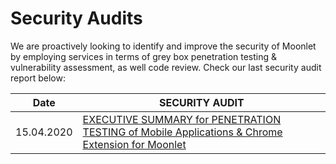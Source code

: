 # Security Audits

We are proactively looking to identify and improve the security of Moonlet by employing services in terms of grey box penetration testing & vulnerability assessment, as well code review. Check our last security audit report below:

| Date | SECURITY AUDIT |
| ------ | ------ |
| 15.04.2020 | [EXECUTIVE SUMMARY for PENETRATION TESTING of Mobile Applications & Chrome Extension for Moonlet](https://drive.google.com/file/d/1q_EwcF0Jcz-TMvvkDObRaeveqP9sKjJK/view?usp=sharing) |
